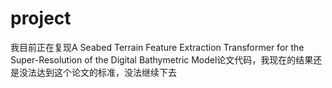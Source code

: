 # project
我目前正在复现A Seabed Terrain Feature Extraction Transformer for the Super-Resolution of the Digital Bathymetric Model论文代码，我现在的结果还是没法达到这个论文的标准，没法继续下去
